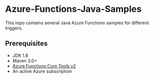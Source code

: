 # Azure-Functions-Java-Samples

This repo contains several Java Azure Functions samples for different triggers.

## Prerequisites
- JDK 1.8
- Maven 3.0+
- [Azure Functions Core Tools v2](https://docs.microsoft.com/en-us/azure/azure-functions/functions-run-local#v2)
- An active Azure subscription
